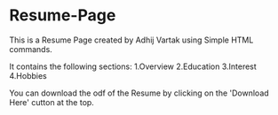 # Resume-Page

This is a Resume Page created by Adhij Vartak using Simple HTML commands.

It contains the following sections:
1.Overview
2.Education
3.Interest
4.Hobbies

You can download the odf of the Resume by clicking on the 'Download Here' cutton at the top.
